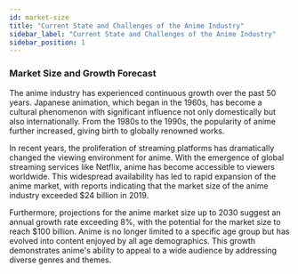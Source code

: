 ```yaml
---
id: market-size
title: "Current State and Challenges of the Anime Industry"
sidebar_label: "Current State and Challenges of the Anime Industry"
sidebar_position: 1
---
```


### Market Size and Growth Forecast

The anime industry has experienced continuous growth over the past 50 years. Japanese animation, which began in the 1960s, has become a cultural phenomenon with significant influence not only domestically but also internationally. From the 1980s to the 1990s, the popularity of anime further increased, giving birth to globally renowned works.

In recent years, the proliferation of streaming platforms has dramatically changed the viewing environment for anime. With the emergence of global streaming services like Netflix, anime has become accessible to viewers worldwide. This widespread availability has led to rapid expansion of the anime market, with reports indicating that the market size of the anime industry exceeded $24 billion in 2019.

Furthermore, projections for the anime market size up to 2030 suggest an annual growth rate exceeding 8%, with the potential for the market size to reach $100 billion. Anime is no longer limited to a specific age group but has evolved into content enjoyed by all age demographics. This growth demonstrates anime's ability to appeal to a wide audience by addressing diverse genres and themes.

